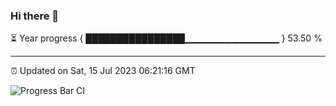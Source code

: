 ### Hi there 👋

⏳ Year progress { ████████████████▁▁▁▁▁▁▁▁▁▁▁▁▁▁ } 53.50 %

---

⏰ Updated on Sat, 15 Jul 2023 06:21:16 GMT

![Progress Bar CI](https://github.com/liununu/liununu/workflows/Progress%20Bar%20CI/badge.svg)
